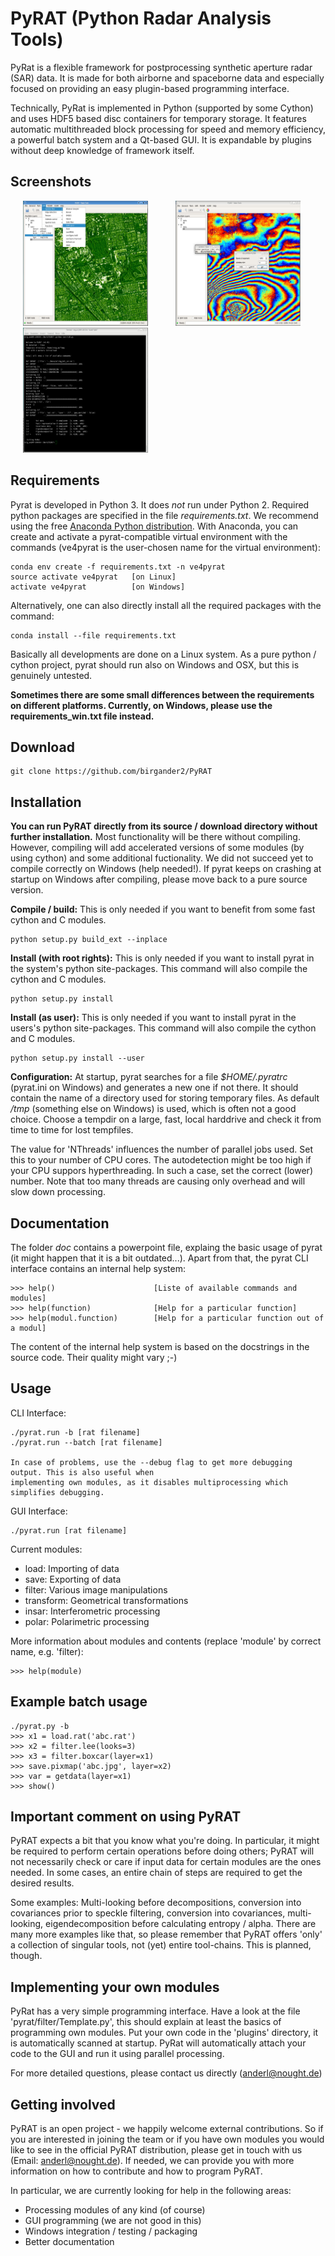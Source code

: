# PyRAT (Python Radar Analysis Tools)

PyRat is a flexible framework for postprocessing synthetic aperture radar (SAR) data. It
is made for both airborne and spaceborne data and especially focused on providing an
easy plugin-based programming interface. 

Technically, PyRat is implemented in Python (supported by some Cython) and uses HDF5 based 
disc containers for temporary storage. It features automatic multithreaded block 
processing for speed and memory efficiency, a powerful batch system and a Qt-based GUI. 
It is expandable by plugins without deep knowledge of framework itself.

## Screenshots

<div align="left">
<a href="doc/screenshot01.jpg"><img width="200" height="200" hspace="20" src="doc/screenshot01.jpg" alt="Screenshot 1"</img></a>
<a href="doc/screenshot02.jpg"><img width="200" height="200" hspace="20" src="doc/screenshot02.jpg" alt="Screenshot 2"</img></a>
<a href="doc/screenshot03.jpg"><img width="200" height="200" hspace="20" src="doc/screenshot03.jpg" alt="Screenshot 3"</img></a>
</div>

## Requirements

Pyrat is developed in Python 3. It does _not_ run under Python 2. Required python packages are specified in the
file _requirements.txt_. We recommend using the free [Anaconda Python
distribution](https://docs.continuum.io/anaconda). With Anaconda, you can create and activate a pyrat-compatible 
virtual environment with the commands (ve4pyrat is the user-chosen name for the virtual environment):

    conda env create -f requirements.txt -n ve4pyrat
    source activate ve4pyrat   [on Linux]  
    activate ve4pyrat          [on Windows]

Alternatively, one can also directly install all the required packages with the command:

    conda install --file requirements.txt

Basically all developments are done on a Linux system. As a pure python / cython project, pyrat should run also on
Windows and OSX, but this is genuinely untested. 

**Sometimes there are some small differences between the requirements on different platforms. Currently, on Windows, please use the
requirements_win.txt file instead.**

## Download

    git clone https://github.com/birgander2/PyRAT

## Installation

**You can run PyRAT directly from its source / download directory without further installation.** Most functionality will be 
there without compiling. However, compiling will add accelerated versions of some modules (by using cython) and 
some additional fuctionality. We did not succeed yet to compile correctly on Windows (help needed!). If pyrat keeps
on crashing at startup on Windows after compiling, please move back to a pure source version.

**Compile / build:** This is only needed if you want to benefit from some fast cython and C modules. 
    
    python setup.py build_ext --inplace

**Install (with root rights):** This is only needed if you want to install pyrat in the system's python site-packages. This command will also
compile the cython and C modules.

    python setup.py install

**Install (as user):** This is only needed if you want to install pyrat in the users's python site-packages. This command will also
compile the cython and C modules.

    python setup.py install --user


**Configuration:** At startup, pyrat searches for a file _$HOME/.pyratrc_ (pyrat.ini on Windows)
and generates a new one if not there.
It should contain the name of a directory used for storing temporary files. As default _/tmp_ (something else
on Windows) is used, which is often not a good choice. Choose a tempdir on a large, fast, local harddrive and
check it from time to time for lost tempfiles.

The value for 'NThreads' influences the number of parallel jobs used. Set this to your number of CPU cores. The
autodetection might be too high if your CPU suppors hyperthreading. In such a case, set the correct (lower) number.
Note that too many threads are causing only overhead and will slow down processing.


## Documentation

The folder _doc_ contains a powerpoint file, explaing the basic usage of pyrat (it might happen
that it is a bit outdated...). Apart from that, the pyrat CLI interface contains an internal help system:
    
    >>> help()      		        [Liste of available commands and modules]       
    >>> help(function)              [Help for a particular function]       
    >>> help(modul.function)    	[Help for a particular function out of a modul]       

The content of the internal help system is based on the docstrings in the source code. Their
quality might vary ;-)

## Usage

CLI Interface:

    ./pyrat.run -b [rat filename]
    ./pyrat.run --batch [rat filename]

    In case of problems, use the --debug flag to get more debugging output. This is also useful when
    implementing own modules, as it disables multiprocessing which simplifies debugging.

    
GUI Interface:

    ./pyrat.run [rat filename]

Current modules:
* load:      Importing of data
* save:      Exporting of data
* filter:    Various image manipulations
* transform: Geometrical transformations
* insar:     Interferometric processing
* polar:     Polarimetric processing

More information about modules and contents (replace 'module' by correct name, e.g. 'filter):
    
    >>> help(module)

## Example batch usage

    ./pyrat.py -b
    >>> x1 = load.rat('abc.rat')
    >>> x2 = filter.lee(looks=3)
    >>> x3 = filter.boxcar(layer=x1)
    >>> save.pixmap('abc.jpg', layer=x2)
    >>> var = getdata(layer=x1)
    >>> show()

## Important comment on using PyRAT

PyRAT expects a bit that you know what you're doing. In particular, it might be required to perform certain
operations before doing others; PyRAT will not necessarily check or care if input data for certain modules
are the ones needed. In some cases, an entire chain of steps are required to get the desired results.

Some examples: Multi-looking before decompositions, conversion into covariances prior to speckle filtering,
conversion into covariances, multi-looking, eigendecomposition before calculating entropy / alpha. There are
many more examples like that, so please remember that PyRAT offers 'only' a collection of singular tools, not
(yet) entire tool-chains. This is planned, though.

## Implementing your own modules

PyRat has a very simple programming interface. Have a look at the file 'pyrat/filter/Template.py',
this should explain at least the basics of programming own modules. Put your own code
in the 'plugins' directory, it is automatically scanned at startup. PyRat will automatically
attach your code to the GUI and run it using parallel processing.

For more detailed questions, please contact us directly (anderl@nought.de)

## Getting involved

PyRAT is an open project - we happily welcome external contributions. So if you are interested in joining the team
or if you have own modules you would like to see in the official PyRAT distribution,  please get in touch with 
us (Email: anderl@nought.de). If needed, we can provide you with more information on how to contribute and how to program PyRAT.

In particular, we are currently looking for help in the following areas:
* Processing modules of any kind (of course)
* GUI programming (we are not good in this)
* Windows integration / testing / packaging 
* Better documentation
